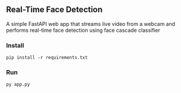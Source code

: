 ## Real-Time Face Detection 

A simple FastAPI web app that streams live video from a webcam and performs real-time face detection using face cascade classifier


### Install 
````
pip install -r requirements.txt
````

### Run
````
py app.py
````